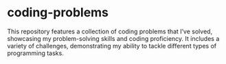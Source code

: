 # coding-problems
This repository features a collection of coding problems that I’ve solved, showcasing my problem-solving skills and coding proficiency. It includes a variety of challenges, demonstrating my ability to tackle different types of programming tasks.
